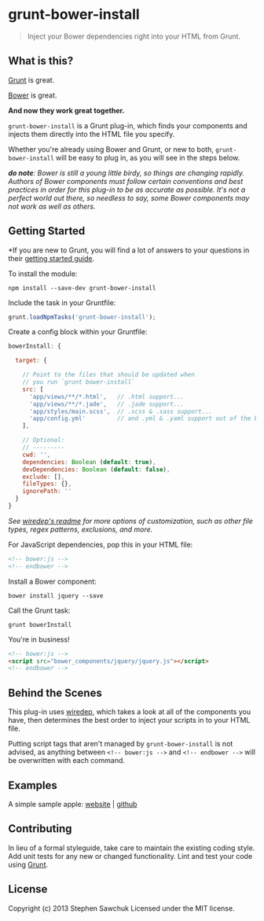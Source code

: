 # grunt-bower-install

> Inject your Bower dependencies right into your HTML from Grunt.

## What is this?
[Grunt](http://gruntjs.com) is great.

[Bower](http://bower.io) is great.

**And now they work great together.**

`grunt-bower-install` is a Grunt plug-in, which finds your components and injects them directly into the HTML file you specify.

Whether you're already using Bower and Grunt, or new to both, `grunt-bower-install` will be easy to plug in, as you will see in the steps below.

_**do note**: Bower is still a young little birdy, so things are changing rapidly. Authors of Bower components must follow certain conventions and best practices in order for this plug-in to be as accurate as possible. It's not a perfect world out there, so needless to say, some Bower components may not work as well as others._

## Getting Started

*If you are new to Grunt, you will find a lot of answers to your questions in their [getting started guide](http://gruntjs.com/getting-started).

To install the module:
```
npm install --save-dev grunt-bower-install
```

Include the task in your Gruntfile:
```js
grunt.loadNpmTasks('grunt-bower-install');
```

Create a config block within your Gruntfile:
```js
bowerInstall: {

  target: {

    // Point to the files that should be updated when
    // you run `grunt bower-install`
    src: [
      'app/views/**/*.html',   // .html support...
      'app/views/**/*.jade',   // .jade support...
      'app/styles/main.scss',  // .scss & .sass support...
      'app/config.yml'         // and .yml & .yaml support out of the box!
    ],

    // Optional:
    // ---------
    cwd: '',
    dependencies: Boolean (default: true),
    devDependencies: Boolean (default: false),
    exclude: [],
    fileTypes: {},
    ignorePath: ''
  }
}
```

*See [wiredep's readme](http://github.com/stephenplusplus/wiredep) for more options of customization, such as other file types, regex patterns, exclusions, and more.*


For JavaScript dependencies, pop this in your HTML file:
```html
<!-- bower:js -->
<!-- endbower -->
```

Install a Bower component:
```
bower install jquery --save
```

Call the Grunt task:
```
grunt bowerInstall
```

You're in business!
```html
<!-- bower:js -->
<script src="bower_components/jquery/jquery.js"></script>
<!-- endbower -->
```

## Behind the Scenes
This plug-in uses [wiredep](https://github.com/stephenplusplus/wiredep), which takes a look at all of the components you have, then determines the best order to inject your scripts in to your HTML file.

Putting script tags that aren't managed by `grunt-bower-install` is not advised, as anything between `<!-- bower:js -->` and `<!-- endbower -->` will be overwritten with each command.

## Examples
A simple sample apple:
[website](http://stephenplusplus.github.io/grunt-bower-install) | [github](https://github.com/stephenplusplus/grunt-bower-install/tree/gh-pages)

## Contributing
In lieu of a formal styleguide, take care to maintain the existing coding style. Add unit tests for any new or changed functionality. Lint and test your code using [Grunt](http://gruntjs.com/).

## License
Copyright (c) 2013 Stephen Sawchuk
Licensed under the MIT license.
